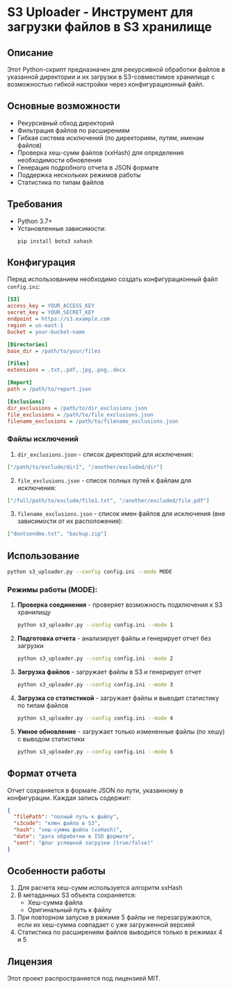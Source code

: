 # S3 Uploader - Инструмент для загрузки файлов в S3 хранилище

## Описание

Этот Python-скрипт предназначен для рекурсивной обработки файлов в указанной директории и их загрузки в S3-совместимое хранилище с возможностью гибкой настройки через конфигурационный файл.

## Основные возможности

- Рекурсивный обход директорий
- Фильтрация файлов по расширениям
- Гибкая система исключений (по директориям, путям, именам файлов)
- Проверка хеш-сумм файлов (xxHash) для определения необходимости обновления
- Генерация подробного отчета в JSON формате
- Поддержка нескольких режимов работы
- Статистика по типам файлов

## Требования

- Python 3.7+
- Установленные зависимости:
  ```
  pip install boto3 xxhash
  ```

## Конфигурация

Перед использованием необходимо создать конфигурационный файл `config.ini`:

```ini
[S3]
access_key = YOUR_ACCESS_KEY
secret_key = YOUR_SECRET_KEY
endpoint = https://s3.example.com
region = us-east-1
bucket = your-bucket-name

[Directories]
base_dir = /path/to/your/files

[Files]
extensions = .txt,.pdf,.jpg,.png,.docx

[Report]
path = /path/to/report.json

[Exclusions]
dir_exclusions = /path/to/dir_exclusions.json
file_exclusions = /path/to/file_exclusions.json
filename_exclusions = /path/to/filename_exclusions.json
```

### Файлы исключений

1. `dir_exclusions.json` - список директорий для исключения:
```json
["/path/to/exclude/dir1", "/another/excluded/dir"]
```

2. `file_exclusions.json` - список полных путей к файлам для исключения:
```json
["/full/path/to/exclude/file1.txt", "/another/excluded/file.pdf"]
```

3. `filename_exclusions.json` - список имен файлов для исключения (вне зависимости от их расположения):
```json
["dontsendme.txt", "backup.zip"]
```

## Использование

```bash
python s3_uploader.py --config config.ini --mode MODE
```

### Режимы работы (MODE):

1. **Проверка соединения** - проверяет возможность подключения к S3 хранилищу
   ```bash
   python s3_uploader.py --config config.ini --mode 1
   ```

2. **Подготовка отчета** - анализирует файлы и генерирует отчет без загрузки
   ```bash
   python s3_uploader.py --config config.ini --mode 2
   ```

3. **Загрузка файлов** - загружает файлы в S3 и генерирует отчет
   ```bash
   python s3_uploader.py --config config.ini --mode 3
   ```

4. **Загрузка со статистикой** - загружает файлы и выводит статистику по типам файлов
   ```bash
   python s3_uploader.py --config config.ini --mode 4
   ```

5. **Умное обновление** - загружает только измененные файлы (по хешу) с выводом статистики
   ```bash
   python s3_uploader.py --config config.ini --mode 5
   ```

## Формат отчета

Отчет сохраняется в формате JSON по пути, указанному в конфигурации. Каждая запись содержит:

```json
{
  "filePath": "полный путь к файлу",
  "s3code": "ключ файла в S3",
  "hash": "хеш-сумма файла (xxHash)",
  "date": "дата обработки в ISO формате",
  "sent": "флаг успешной загрузки (true/false)"
}
```

## Особенности работы

1. Для расчета хеш-сумм используется алгоритм xxHash
2. В метаданных S3 объекта сохраняется:
   - Хеш-сумма файла
   - Оригинальный путь к файлу
3. При повторном запуске в режиме 5 файлы не перезагружаются, если их хеш-сумма совпадает с уже загруженной версией
4. Статистика по расширениям файлов выводится только в режимах 4 и 5

## Лицензия

Этот проект распространяется под лицензией MIT.